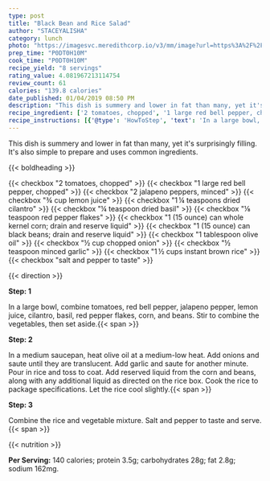 ```yaml
---
type: post
title: "Black Bean and Rice Salad"
author: "STACEYALISHA"
category: lunch
photo: "https://imagesvc.meredithcorp.io/v3/mm/image?url=https%3A%2F%2Fimages.media-allrecipes.com%2Fuserphotos%2F248748.jpg"
prep_time: "P0DT0H10M"
cook_time: "P0DT0H10M"
recipe_yield: "8 servings"
rating_value: 4.081967213114754
review_count: 61
calories: "139.8 calories"
date_published: 01/04/2019 08:50 PM
description: "This dish is summery and lower in fat than many, yet it's surprisingly filling. It's also simple to prepare and uses common ingredients."
recipe_ingredient: ['2 tomatoes, chopped', '1 large red bell pepper, chopped', '2 jalapeno peppers, minced', '¾ cup lemon juice', '1\u2009¼ teaspoons dried cilantro', '¼ teaspoon dried basil', '⅛ teaspoon red pepper flakes', '1 (15 ounce) can whole kernel corn; drain and reserve liquid', '1 (15 ounce) can black beans; drain and reserve liquid', '1 tablespoon olive oil', '½ cup chopped onion', '½ teaspoon minced garlic', '1\u2009½ cups instant brown rice', 'salt and pepper to taste']
recipe_instructions: [{'@type': 'HowToStep', 'text': 'In a large bowl, combine tomatoes, red bell pepper, jalapeno pepper, lemon juice, cilantro, basil, red pepper flakes, corn, and beans. Stir to combine the vegetables, then set aside.\n'}, {'@type': 'HowToStep', 'text': 'In a medium saucepan, heat olive oil at a medium-low heat.  Add onions and saute until they are translucent. Add garlic and saute for another minute. Pour in rice and toss to coat. Add reserved liquid from the corn and beans, along with any additional liquid as directed on the rice box. Cook the rice to package specifications. Let the rice cool slightly.\n'}, {'@type': 'HowToStep', 'text': 'Combine the rice and vegetable mixture. Salt and pepper to taste and serve.\n'}]
---
```


This dish is summery and lower in fat than many, yet it's surprisingly filling. It's also simple to prepare and uses common ingredients. 

{{< boldheading >}}

{{< checkbox "2  tomatoes, chopped" >}}
{{< checkbox "1 large red bell pepper, chopped" >}}
{{< checkbox "2  jalapeno peppers, minced" >}}
{{< checkbox "¾ cup lemon juice" >}}
{{< checkbox "1 ¼ teaspoons dried cilantro" >}}
{{< checkbox "¼ teaspoon dried basil" >}}
{{< checkbox "⅛ teaspoon red pepper flakes" >}}
{{< checkbox "1 (15 ounce) can whole kernel corn; drain and reserve liquid" >}}
{{< checkbox "1 (15 ounce) can black beans; drain and reserve liquid" >}}
{{< checkbox "1 tablespoon olive oil" >}}
{{< checkbox "½ cup chopped onion" >}}
{{< checkbox "½ teaspoon minced garlic" >}}
{{< checkbox "1 ½ cups instant brown rice" >}}
{{< checkbox "salt and pepper to taste" >}}


{{< direction >}}

**Step: 1**

In a large bowl, combine tomatoes, red bell pepper, jalapeno pepper, lemon juice, cilantro, basil, red pepper flakes, corn, and beans. Stir to combine the vegetables, then set aside.{{< span >}}

**Step: 2**

In a medium saucepan, heat olive oil at a medium-low heat.  Add onions and saute until they are translucent. Add garlic and saute for another minute. Pour in rice and toss to coat. Add reserved liquid from the corn and beans, along with any additional liquid as directed on the rice box. Cook the rice to package specifications. Let the rice cool slightly.{{< span >}}

**Step: 3**

Combine the rice and vegetable mixture. Salt and pepper to taste and serve.{{< span >}}

{{< nutrition >}}

**Per Serving:** 140 calories; protein 3.5g; carbohydrates 28g; fat 2.8g; sodium 162mg.